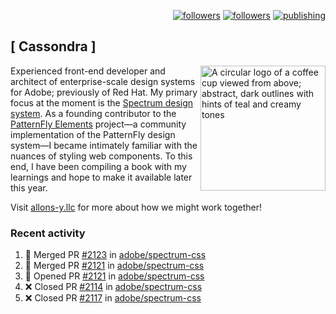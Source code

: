 <p align="right"><a rel="me" href="https://front-end.social/@castastrophe">
    <img alt="followers" title="Follow me on Mastodon" src="https://img.shields.io/mastodon/follow/109297102751309835?domain=https%3A%2F%2Ffront-end.social&label=Follow&logo=mastodon&logoColor=white&style=for-the-badge&labelColor=008080&color=006969"/></a>
  <a href="https://codepen.io/castastrophe/">
    <img alt="followers" title="Follow me on CodePen" src="https://img.shields.io/badge/16-1?color=640464&labelColor=7c007c&style=for-the-badge&logo=codepen&label=Follow"/></a>
<a href="https://castastrophe.medium.com/">
    <img alt="publishing" title="View articles on Medium" src="https://img.shields.io/badge/107-1?color=666&labelColor=444&label=subscribe&logo=medium&logoColor=white&style=for-the-badge"/></a>
</p>

## [&nbsp;Cassondra&nbsp;]

<img align="right" src="https://github-production-user-asset-6210df.s3.amazonaws.com/1840295/253016758-ba468774-1cd3-42c2-8f43-947b5eeb5edf.png" height="200" alt="A circular logo of a coffee cup viewed from above; abstract, dark outlines with hints of teal and creamy tones">

Experienced front-end developer and architect of enterprise-scale design systems for Adobe; previously of Red Hat. My primary focus at the moment is the [Spectrum design system](https://github.com/adobe/spectrum-css). As a founding contributor to the [PatternFly&nbsp;Elements](https://github.com/patternfly/patternfly-elements) project&mdash;a community implementation of the PatternFly design system&mdash;I became intimately familiar with the nuances of styling web components. To this end, I have been compiling a book with my learnings and hope to make it available later this year.

Visit [allons-y.llc](http://allons-y.llc/) for more about how we might work together!

### Recent activity

<!--START_SECTION:activity-->
1. 🎉 Merged PR [#2123](https://github.com/adobe/spectrum-css/pull/2123) in [adobe/spectrum-css](https://github.com/adobe/spectrum-css)
2. 🎉 Merged PR [#2121](https://github.com/adobe/spectrum-css/pull/2121) in [adobe/spectrum-css](https://github.com/adobe/spectrum-css)
3. 💪 Opened PR [#2121](https://github.com/adobe/spectrum-css/pull/2121) in [adobe/spectrum-css](https://github.com/adobe/spectrum-css)
4. ❌ Closed PR [#2114](https://github.com/adobe/spectrum-css/pull/2114) in [adobe/spectrum-css](https://github.com/adobe/spectrum-css)
5. ❌ Closed PR [#2117](https://github.com/adobe/spectrum-css/pull/2117) in [adobe/spectrum-css](https://github.com/adobe/spectrum-css)
<!--END_SECTION:activity-->
